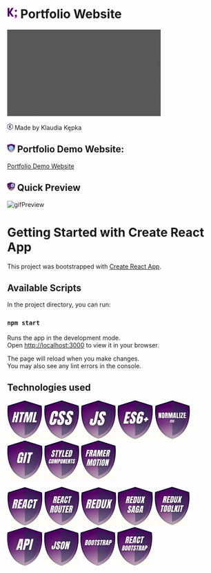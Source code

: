 # <img src="images/myIcons/iconK.png" height="25"/> Portfolio Website 
<img src="images/show.gif" height="200"/>

<img src="images/myIcons/icon.png" height="15"/> Made by Klaudia Kępka

## <img src="images/myIcons/demo.png" height="20"/> Portfolio Demo Website:
[Portfolio Demo Website](https://kepkaklaudia.github.io/portfolio/)

## <img src="images/myIcons/quick.png" height="20"/> Quick Preview
![gifPreview](images/preview.gif)

##

# Getting Started with Create React App

This project was bootstrapped with [Create React App](https://github.com/facebook/create-react-app).

## Available Scripts

In the project directory, you can run:

### `npm start`

Runs the app in the development mode.\
Open [http://localhost:3000](http://localhost:3000) to view it in your browser.

The page will reload when you make changes.\
You may also see any lint errors in the console.

## Technologies used
<img src="images/myIcons/html.png" height="90"/> <img src="images/myIcons/css.png" height="90"/> <img src="images/myIcons/js.png" height="90"/> <img src="images/myIcons/es6.png" height="90"/> <img src="images/myIcons/norm.png" height="90"/> <img src="images/myIcons/git.png" height="90"/>  <img src="images/myIcons/styledComponents.png" height="90"/> <img src="images/myIcons/framerMotion.png" height="90"/>

<img src="images/myIcons/react.png" height="90"/> <img src="images/myIcons/reactRouter.png" height="90"/> <img src="images/myIcons/redux.png" height="90"/> <img src="images/myIcons/reduxSaga.png" height="90"/> <img src="images/myIcons/reduxToolkit.png" height="90"/> <img src="images/myIcons/api.png" height="90"/> <img src="images/myIcons/json.png" height="90"/> <img src="images/myIcons/bootstrap.png" height="90"/> <img src="images/myIcons/reactBootstrap.png" height="90"/>